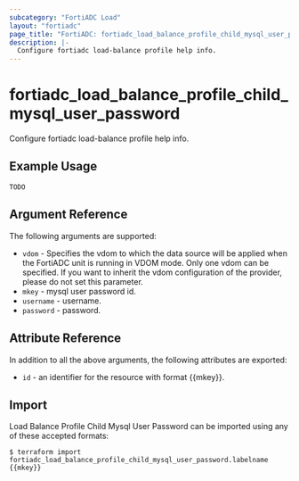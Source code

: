 ```yaml
---
subcategory: "FortiADC Load"
layout: "fortiadc"
page_title: "FortiADC: fortiadc_load_balance_profile_child_mysql_user_password"
description: |-
  Configure fortiadc load-balance profile help info.
---
```


# fortiadc_load_balance_profile_child_mysql_user_password
Configure fortiadc load-balance profile help info.

## Example Usage
```hcl
TODO
```

## Argument Reference

The following arguments are supported:

* `vdom` - Specifies the vdom to which the data source will be applied when the FortiADC unit is running in VDOM mode. Only one vdom can be specified. If you want to inherit the vdom configuration of the provider, please do not set this parameter.
* `mkey` - mysql user password id.
* `username` - username. 
* `password` - password. 

## Attribute Reference

In addition to all the above arguments, the following attributes are exported:
* `id` - an identifier for the resource with format {{mkey}}.

## Import
 Load Balance Profile Child Mysql User Password can be imported using any of these accepted formats:
```
$ terraform import fortiadc_load_balance_profile_child_mysql_user_password.labelname {{mkey}}
```
